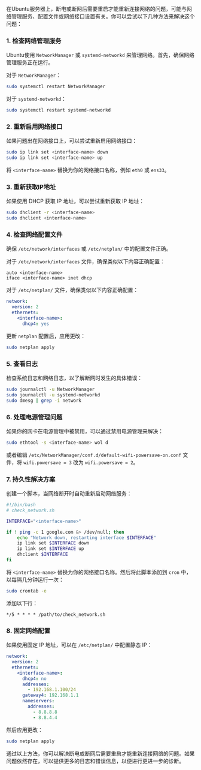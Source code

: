 在Ubuntu服务器上，断电或断网后需要重启才能重新连接网络的问题，可能与网络管理服务、配置文件或网络接口设置有关。你可以尝试以下几种方法来解决这个问题：

### 1. 检查网络管理服务
Ubuntu使用 `NetworkManager` 或 `systemd-networkd` 来管理网络。首先，确保网络管理服务正在运行。

对于 `NetworkManager`：
```bash
sudo systemctl restart NetworkManager
```

对于 `systemd-networkd`：
```bash
sudo systemctl restart systemd-networkd
```

### 2. 重新启用网络接口
如果问题出在网络接口上，可以尝试重新启用网络接口：

```bash
sudo ip link set <interface-name> down
sudo ip link set <interface-name> up
```
将 `<interface-name>` 替换为你的网络接口名称，例如 `eth0` 或 `ens33`。

### 3. 重新获取IP地址
如果使用 DHCP 获取 IP 地址，可以尝试重新获取 IP 地址：

```bash
sudo dhclient -r <interface-name>
sudo dhclient <interface-name>
```

### 4. 检查网络配置文件
确保 `/etc/network/interfaces` 或 `/etc/netplan/` 中的配置文件正确。

对于 `/etc/network/interfaces` 文件，确保类似以下内容正确配置：
```plaintext
auto <interface-name>
iface <interface-name> inet dhcp
```

对于 `/etc/netplan/` 文件，确保类似以下内容正确配置：
```yaml
network:
  version: 2
  ethernets:
    <interface-name>:
      dhcp4: yes
```
更新 `netplan` 配置后，应用更改：
```bash
sudo netplan apply
```

### 5. 查看日志
检查系统日志和网络日志，以了解断网时发生的具体错误：

```bash
sudo journalctl -u NetworkManager
sudo journalctl -u systemd-networkd
sudo dmesg | grep -i network
```

### 6. 处理电源管理问题
如果你的网卡在电源管理中被禁用，可以通过禁用电源管理来解决：

```bash
sudo ethtool -s <interface-name> wol d
```

或者编辑 `/etc/NetworkManager/conf.d/default-wifi-powersave-on.conf` 文件，将 `wifi.powersave = 3` 改为 `wifi.powersave = 2`。

### 7. 持久性解决方案
创建一个脚本，当网络断开时自动重新启动网络服务：

```bash
#!/bin/bash
# check_network.sh

INTERFACE="<interface-name>"

if ! ping -c 1 google.com &> /dev/null; then
    echo "Network down, restarting interface $INTERFACE"
    ip link set $INTERFACE down
    ip link set $INTERFACE up
    dhclient $INTERFACE
fi
```

将 `<interface-name>` 替换为你的网络接口名称。然后将此脚本添加到 `cron` 中，以每隔几分钟运行一次：

```bash
sudo crontab -e
```

添加以下行：
```plaintext
*/5 * * * * /path/to/check_network.sh
```

### 8. 固定网络配置
如果使用固定 IP 地址，可以在 `/etc/netplan/` 中配置静态 IP：

```yaml
network:
  version: 2
  ethernets:
    <interface-name>:
      dhcp4: no
      addresses:
        - 192.168.1.100/24
      gateway4: 192.168.1.1
      nameservers:
        addresses:
          - 8.8.8.8
          - 8.8.4.4
```
然后应用更改：
```bash
sudo netplan apply
```

通过以上方法，你可以解决断电或断网后需要重启才能重新连接网络的问题。如果问题依然存在，可以提供更多的日志和错误信息，以便进行更进一步的诊断。
